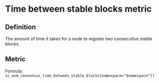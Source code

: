 # Time between stable blocks metric

## Definition

The amount of time it takes for a node to register two consecutive stable blocks.

## Metric

Formula: `sc_evm_consensus_time_between_stable_blocks{namespace="$namespace"})`

